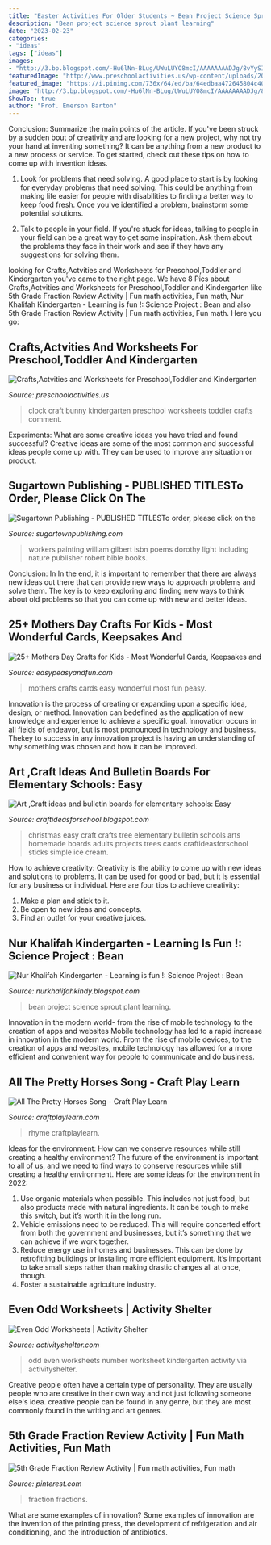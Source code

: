 ```yaml
---
title: "Easter Activities For Older Students ~ Bean Project Science Sprout Plant Learning"
description: "Bean project science sprout plant learning"
date: "2023-02-23"
categories:
- "ideas"
tags: ["ideas"]
images:
- "http://3.bp.blogspot.com/-Hu6lNn-BLug/UWuLUYO8mcI/AAAAAAAADJg/8vYySI_6-60/s1600/photo+1+(2).JPG"
featuredImage: "http://www.preschoolactivities.us/wp-content/uploads/2015/01/bunny-clock-craft-for-kids-2.jpg"
featured_image: "https://i.pinimg.com/736x/64/ed/ba/64edbaa472645804c40d5a1b89a08d53.jpg"
image: "http://3.bp.blogspot.com/-Hu6lNn-BLug/UWuLUYO8mcI/AAAAAAAADJg/8vYySI_6-60/s1600/photo+1+(2).JPG"
ShowToc: true
author: "Prof. Emerson Barton"
---
```



Conclusion: Summarize the main points of the article.
If you've been struck by a sudden bout of creativity and are looking for a new project, why not try your hand at inventing something? It can be anything from a new product to a new process or service. To get started, check out these tips on how to come up with invention ideas.
1. Look for problems that need solving. A good place to start is by looking for everyday problems that need solving. This could be anything from making life easier for people with disabilities to finding a better way to keep food fresh. Once you've identified a problem, brainstorm some potential solutions.

2. Talk to people in your field. If you're stuck for ideas, talking to people in your field can be a great way to get some inspiration. Ask them about the problems they face in their work and see if they have any suggestions for solving them.

	

		
looking for Crafts,Actvities and Worksheets for Preschool,Toddler and Kindergarten you've came to the right page. We have 8 Pics about Crafts,Actvities and Worksheets for Preschool,Toddler and Kindergarten like 5th Grade Fraction Review Activity | Fun math activities, Fun math, Nur Khalifah Kindergarten - Learning is fun !: Science Project : Bean and also 5th Grade Fraction Review Activity | Fun math activities, Fun math. Here you go:
		
    
## Crafts,Actvities And Worksheets For Preschool,Toddler And Kindergarten

<img loading=lazy src="http://www.preschoolactivities.us/wp-content/uploads/2015/01/bunny-clock-craft-for-kids-2.jpg" onerror="this.onerror=null;this.src='https://tse3.mm.bing.net/th?id=OIP.Chq0WUKQniXFsoM5f1_W4gHaKS&amp;pid=15.1';" alt="Crafts,Actvities and Worksheets for Preschool,Toddler and Kindergarten">

_Source: preschoolactivities.us_

>clock craft bunny kindergarten preschool worksheets toddler crafts comment. 

	

Experiments: What are some creative ideas you have tried and found successful?
Creative ideas are some of the most common and successful ideas people come up with. They can be used to improve any situation or product.

    
## Sugartown Publishing - PUBLISHED TITLESTo Order, Please Click On The

<img loading=lazy src="http://sugartownpublishing.com/yahoo_site_admin/assets/images/Workers_comp_cover_300_dpi.69125142_std.jpg" onerror="this.onerror=null;this.src='https://tse4.mm.bing.net/th?id=OIP.53Egvqji2pXJa0mJqwiecgAAAA&amp;pid=15.1';" alt="Sugartown Publishing - PUBLISHED TITLESTo order, please click on the">

_Source: sugartownpublishing.com_

>workers painting william gilbert isbn poems dorothy light including nature publisher robert bible books. 

	

Conclusion: In
In the end, it is important to remember that there are always new ideas out there that can provide new ways to approach problems and solve them. The key is to keep exploring and finding new ways to think about old problems so that you can come up with new and better ideas.

    
## 25+ Mothers Day Crafts For Kids - Most Wonderful Cards, Keepsakes And

<img loading=lazy src="https://www.easypeasyandfun.com/wp-content/uploads/2015/05/25-Mothers-Day-Crafts-for-Kids-Most-Wonderful-Cards-Keepsakes-and-More.jpg" onerror="this.onerror=null;this.src='https://tse2.mm.bing.net/th?id=OIP.KJ8M7h4J73Au8sUNnLFGOQHaD4&amp;pid=15.1';" alt="25+ Mothers Day Crafts for Kids - Most Wonderful Cards, Keepsakes and">

_Source: easypeasyandfun.com_

>mothers crafts cards easy wonderful most fun peasy. 

	

Innovation is the process of creating or expanding upon a specific idea, design, or method. Innovation can bedefined as the application of new knowledge and experience to achieve a specific goal. Innovation occurs in all fields of endeavor, but is most pronounced in technology and business. Thekey to success in any innovation project is having an understanding of why something was chosen and how it can be improved.

    
## Art ,Craft Ideas And Bulletin Boards For Elementary Schools: Easy

<img loading=lazy src="http://2.bp.blogspot.com/-byNjUq1cd-Y/VIR11p8ItlI/AAAAAAAABO4/IwK3jXikeCA/s1600/IMG_2953.JPG" onerror="this.onerror=null;this.src='https://tse4.mm.bing.net/th?id=OIP.wrGhGWc62n9ViwWHKJErbwHaJ6&amp;pid=15.1';" alt="Art ,Craft ideas and bulletin boards for elementary schools: Easy">

_Source: craftideasforschool.blogspot.com_

>christmas easy craft crafts tree elementary bulletin schools arts homemade boards adults projects trees cards craftideasforschool sticks simple ice cream. 

	

How to achieve creativity:
Creativity is the ability to come up with new ideas and solutions to problems. It can be used for good or bad, but it is essential for any business or individual. Here are four tips to achieve creativity:
1. Make a plan and stick to it.
2. Be open to new ideas and concepts.
3. Find an outlet for your creative juices.

    
## Nur Khalifah Kindergarten - Learning Is Fun !: Science Project : Bean

<img loading=lazy src="http://3.bp.blogspot.com/-Hu6lNn-BLug/UWuLUYO8mcI/AAAAAAAADJg/8vYySI_6-60/s1600/photo+1+(2).JPG" onerror="this.onerror=null;this.src='https://tse2.mm.bing.net/th?id=OIP.PbKsL15PzkxMPbAi4akexQHaFj&amp;pid=15.1';" alt="Nur Khalifah Kindergarten - Learning is fun !: Science Project : Bean">

_Source: nurkhalifahkindy.blogspot.com_

>bean project science sprout plant learning. 

	

Innovation in the modern world- from the rise of mobile technology to the creation of apps and websites
Mobile technology has led to a rapid increase in innovation in the modern world. From the rise of mobile devices, to the creation of apps and websites, mobile technology has allowed for a more efficient and convenient way for people to communicate and do business.

    
## All The Pretty Horses Song - Craft Play Learn

<img loading=lazy src="https://www.craftplaylearn.com/wp-content/uploads/2020/01/6.png" onerror="this.onerror=null;this.src='https://tse1.mm.bing.net/th?id=OIP.kW4hjdHennEx6B4s9aqIgwHaKe&amp;pid=15.1';" alt="All The Pretty Horses Song - Craft Play Learn">

_Source: craftplaylearn.com_

>rhyme craftplaylearn. 

	

Ideas for the environment: How can we conserve resources while still creating a healthy environment?
The future of the environment is important to all of us, and we need to find ways to conserve resources while still creating a healthy environment. Here are some ideas for the environment in 2022: 
1. Use organic materials when possible. This includes not just food, but also products made with natural ingredients. It can be tough to make this switch, but it’s worth it in the long run. 
2. Vehicle emissions need to be reduced. This will require concerted effort from both the government and businesses, but it’s something that we can achieve if we work together. 
3. Reduce energy use in homes and businesses. This can be done by retrofitting buildings or installing more efficient equipment. It’s important to take small steps rather than making drastic changes all at once, though. 
4. Foster a sustainable agriculture industry.

    
## Even Odd Worksheets | Activity Shelter

<img loading=lazy src="https://www.activityshelter.com/wp-content/uploads/2017/01/even-odd-worksheet-kindergarten.jpg" onerror="this.onerror=null;this.src='https://tse3.mm.bing.net/th?id=OIP.Af2xB_7X8ENNPU_CUkY3OwHaKe&amp;pid=15.1';" alt="Even Odd Worksheets | Activity Shelter">

_Source: activityshelter.com_

>odd even worksheets number worksheet kindergarten activity via activityshelter. 

	

Creative people often have a certain type of personality. They are usually people who are creative in their own way and not just following someone else's idea. creative people can be found in any genre, but they are most commonly found in the writing and art genres.

    
## 5th Grade Fraction Review Activity | Fun Math Activities, Fun Math

<img loading=lazy src="https://i.pinimg.com/736x/64/ed/ba/64edbaa472645804c40d5a1b89a08d53.jpg" onerror="this.onerror=null;this.src='https://tse3.mm.bing.net/th?id=OIP.IuyNng4HSTJhtgbqEYYcwAHaO0&amp;pid=15.1';" alt="5th Grade Fraction Review Activity | Fun math activities, Fun math">

_Source: pinterest.com_

>fraction fractions. 

	

What are some examples of innovation?
Some examples of innovation are the invention of the printing press, the development of refrigeration and air conditioning, and the introduction of antibiotics.

